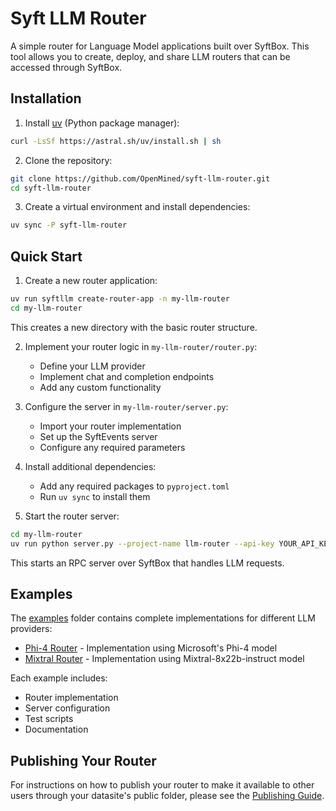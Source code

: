 # Syft LLM Router

A simple router for Language Model applications built over SyftBox. This tool allows you to create, deploy, and share LLM routers that can be accessed through SyftBox.

## Installation

1. Install [uv](https://github.com/astral-sh/uv) (Python package manager):
```bash
curl -LsSf https://astral.sh/uv/install.sh | sh
```

2. Clone the repository:
```bash
git clone https://github.com/OpenMined/syft-llm-router.git
cd syft-llm-router
```

3. Create a virtual environment and install dependencies:
```bash
uv sync -P syft-llm-router
```

## Quick Start

1. Create a new router application:
```bash
uv run syftllm create-router-app -n my-llm-router
cd my-llm-router
```
This creates a new directory with the basic router structure.

2. Implement your router logic in `my-llm-router/router.py`:
   - Define your LLM provider
   - Implement chat and completion endpoints
   - Add any custom functionality

3. Configure the server in `my-llm-router/server.py`:
   - Import your router implementation
   - Set up the SyftEvents server
   - Configure any required parameters

4. Install additional dependencies:
   - Add any required packages to `pyproject.toml`
   - Run `uv sync` to install them

5. Start the router server:
```bash
cd my-llm-router
uv run python server.py --project-name llm-router --api-key YOUR_API_KEY
```
This starts an RPC server over SyftBox that handles LLM requests.

## Examples

The [examples](./examples) folder contains complete implementations for different LLM providers:
- [Phi-4 Router](./examples/phi4router) - Implementation using Microsoft's Phi-4 model
- [Mixtral Router](./examples/mixtral) - Implementation using Mixtral-8x22b-instruct model

Each example includes:
- Router implementation
- Server configuration
- Test scripts
- Documentation

## Publishing Your Router

For instructions on how to publish your router to make it available to other users through your datasite's public folder, please see the [Publishing Guide](./publish.md).
